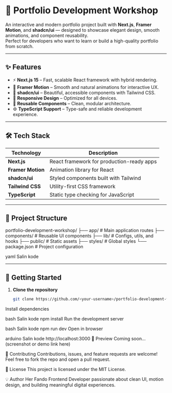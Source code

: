 # 🚀 Portfolio Development Workshop

An interactive and modern portfolio project built with **Next.js**, **Framer Motion**, and **shadcn/ui** — designed to showcase elegant design, smooth animations, and component reusability.  
Perfect for developers who want to learn or build a high-quality portfolio from scratch.

---

## ✨ Features
- ⚡ **Next.js 15** – Fast, scalable React framework with hybrid rendering.
- 💫 **Framer Motion** – Smooth and natural animations for interactive UX.
- 🧩 **shadcn/ui** – Beautiful, accessible components with Tailwind CSS.
- 🎨 **Responsive Design** – Optimized for all devices.
- 🔄 **Reusable Components** – Clean, modular architecture.
- ⚙️ **TypeScript Support** – Type-safe and reliable development experience.

---

## 🛠️ Tech Stack
| Technology | Description |
|-------------|-------------|
| **Next.js** | React framework for production-ready apps |
| **Framer Motion** | Animation library for React |
| **shadcn/ui** | Styled components built with Tailwind |
| **Tailwind CSS** | Utility-first CSS framework |
| **TypeScript** | Static type checking for JavaScript |

---

## 🧱 Project Structure
portfolio-development-workshop/
├── app/ # Main application routes
├── components/ # Reusable UI components
├── lib/ # Configs, utils, and hooks
├── public/ # Static assets
├── styles/ # Global styles
└── package.json # Project configuration

yaml
Salin kode

---

## 🚀 Getting Started

1. **Clone the repository**
   ```bash
   git clone https://github.com/<your-username>/portfolio-development-workshop.git
Install dependencies

bash
Salin kode
npm install
Run the development server

bash
Salin kode
npm run dev
Open in browser

arduino
Salin kode
http://localhost:3000
🌈 Preview
Coming soon... (screenshot or demo link here)

🤝 Contributing
Contributions, issues, and feature requests are welcome!
Feel free to fork the repo and open a pull request.

📄 License
This project is licensed under the MIT License.

💡 Author
Her Fando
Frontend Developer passionate about clean UI, motion design, and building meaningful digital experiences.